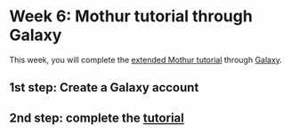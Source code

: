 # Week 6: Mothur tutorial through Galaxy

This week, you will complete the [extended Mothur tutorial](https://galaxyproject.github.io/training-material/topics/metagenomics/tutorials/mothur-miseq-sop/tutorial.html) through [Galaxy](https://usegalaxy.org/).

## 1st step: Create a Galaxy account

## 2nd step: complete the [tutorial](https://galaxyproject.github.io/training-material/topics/metagenomics/tutorials/mothur-miseq-sop/tutorial.html)
